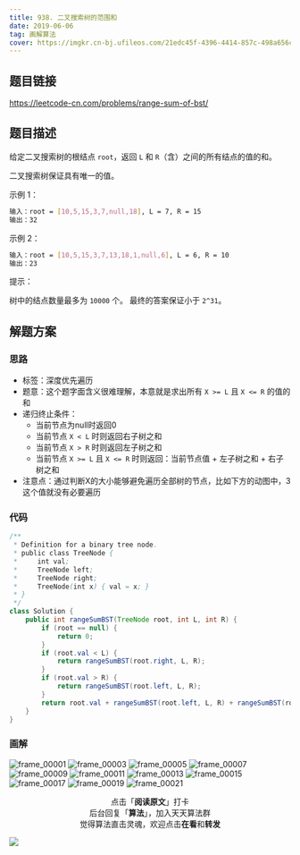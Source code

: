 ```yaml
---
title: 938. 二叉搜索树的范围和
date: 2019-06-06
tag: 画解算法
cover: https://imgkr.cn-bj.ufileos.com/21edc45f-4396-4414-857c-498a656c192c.png
---
```


## 题目链接

https://leetcode-cn.com/problems/range-sum-of-bst/

## 题目描述

给定二叉搜索树的根结点 `root`，返回 `L` 和 `R`（含）之间的所有结点的值的和。

二叉搜索树保证具有唯一的值。

示例 1：

```bash
输入：root = [10,5,15,3,7,null,18], L = 7, R = 15
输出：32
```

示例 2：

```bash
输入：root = [10,5,15,3,7,13,18,1,null,6], L = 6, R = 10
输出：23
```

提示：

树中的结点数量最多为 `10000` 个。
最终的答案保证小于 `2^31`。

## 解题方案

### 思路

- 标签：深度优先遍历
- 题意：这个题字面含义很难理解，本意就是求出所有 `X >= L` 且 `X <= R` 的值的和
- 递归终止条件：
  - 当前节点为null时返回0
  - 当前节点 `X < L` 时则返回右子树之和
  - 当前节点 `X > R` 时则返回左子树之和
  - 当前节点 `X >= L` 且 `X <= R` 时则返回：当前节点值 + 左子树之和 + 右子树之和
- 注意点：通过判断X的大小能够避免遍历全部树的节点，比如下方的动图中，3这个值就没有必要遍历

### 代码

```java
/**
 * Definition for a binary tree node.
 * public class TreeNode {
 *     int val;
 *     TreeNode left;
 *     TreeNode right;
 *     TreeNode(int x) { val = x; }
 * }
 */
class Solution {
    public int rangeSumBST(TreeNode root, int L, int R) {
        if (root == null) {
            return 0;
        }
        if (root.val < L) {
            return rangeSumBST(root.right, L, R);
        }
        if (root.val > R) {
            return rangeSumBST(root.left, L, R);
        }
        return root.val + rangeSumBST(root.left, L, R) + rangeSumBST(root.right, L, R);
    }
}
```

### 画解


![frame_00001](https://imgkr.cn-bj.ufileos.com/d7388b83-be8c-4f3d-b9c9-76704b5c7935.png)
![frame_00003](https://imgkr.cn-bj.ufileos.com/8abbf25a-af11-485c-9efa-edc6783756fc.png)
![frame_00005](https://imgkr.cn-bj.ufileos.com/dc2766cf-31c0-4ebc-81ab-e0834b0841a0.png)
![frame_00007](https://imgkr.cn-bj.ufileos.com/6bc90b70-f0a5-40d8-b75a-87f7501fb44b.png)
![frame_00009](https://imgkr.cn-bj.ufileos.com/e3849e9f-f35d-434a-84b3-0e5851b7993c.png)
![frame_00011](https://imgkr.cn-bj.ufileos.com/7d59ccb4-0123-4566-ab6a-d4614ec92d65.png)
![frame_00013](https://imgkr.cn-bj.ufileos.com/706bf877-9157-4d6f-8c3e-95e91aa63ca2.png)
![frame_00015](https://imgkr.cn-bj.ufileos.com/17297942-a53a-4672-b166-1cd1000ad844.png)
![frame_00017](https://imgkr.cn-bj.ufileos.com/41a4d903-cd88-4817-a994-e260d210dea4.png)
![frame_00019](https://imgkr.cn-bj.ufileos.com/68f78cd1-4245-49ff-8e12-40c97e0daba8.png)
![frame_00021](https://imgkr.cn-bj.ufileos.com/21edc45f-4396-4414-857c-498a656c192c.png)


<span style="display:block;text-align:center;">点击「<strong>阅读原文</strong>」打卡</span>
<span style="display:block;text-align:center;">后台回复「<strong>算法</strong>」，加入天天算法群</span>
<span style="display:block;text-align:center;">觉得算法直击灵魂，欢迎点击<strong>在看</strong>和<strong>转发</strong></span>

![](https://imgkr.cn-bj.ufileos.com/741c4d5c-cfb4-43d9-858b-146661b590df.gif)
